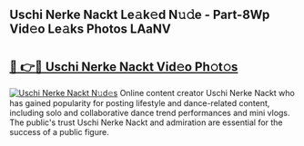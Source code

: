 ## Uschi Nerke Nackt Le𝚊k𝚎d N𝚞𝚍e - Part-8Wp Vid𝚎o Le𝚊ks Photos LAaNV

# <h2><a href="http://fb6eix.evod.top/?m=Uschi+Nerke+Nackt">🔗 👉🔴 Uschi Nerke Nackt Vid𝚎o Ph𝚘t𝚘s</a></h2>

[![Uschi Nerke Nackt N𝚞d𝚎s](https://i.imgur.com/8V9OHl7.gif)](http://fb6eix.evod.top/?m=Uschi+Nerke+Nackt)
Online content creator Uschi Nerke Nackt who has gained popularity for posting lifestyle and dance-related content, including solo and collaborative dance trend performances and mini vlogs. The public's trust Uschi Nerke Nackt and admiration are essential for the success of a public figure. 
